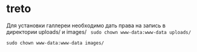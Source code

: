 # treto

Для установки галлереи необходимо дать права на запись в директории uploads/ и images/
<code>
  sudo chown www-data:www-data uploads/<br/>
  sudo chown www-data:www-data images/
</code>
